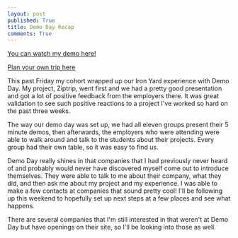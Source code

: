 ```yaml
---
layout: post
published: True
title: Demo Day Recap
comments: True
---
```

[You can watch my demo here!](https://vimeo.com/146457267)

[Plan your own trip here](http://ziptrip.firebaseapp.com)

This past Friday my cohort wrapped up our Iron Yard experience with Demo Day. My project, Ziptrip, went first and we had a pretty good presentation and got
a lot of positive feedback from the employers there. It was great validation to see such positive reactions to a project I've worked so hard on the past three weeks.

The way our demo day was set up, we had all eleven groups present their 5 minute demos,
then afterwards, the employers who were attending were able to walk around and talk to
the students about their projects. Every group had their own table, so it was easy
to find us.

Demo Day really shines in that companies that I had previously never heard of and
probably would never have discovered myself come out to introduce themselves. They were
able to talk to me about their company, what they did, and then ask me about my project
and my experience. I was able to make a few contacts at companies that sound pretty cool!
I'll be following up this weekend to hopefully set up next steps at a few places and
see what happens.

There are several companies that I'm still interested in that weren't at Demo Day but
have openings on their site, so I'll be looking into those as well.
